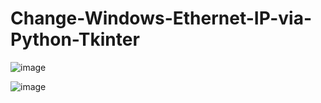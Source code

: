 # Change-Windows-Ethernet-IP-via-Python-Tkinter


![image](https://github.com/NavdeepD2/Change-Windows-Ethernet-IP-via-Python-Tkinter/assets/32217733/af7ac805-d625-4a30-a952-44727a25d869)


![image](https://github.com/NavdeepD2/Change-Windows-Ethernet-IP-via-Python-Tkinter/assets/32217733/2a753708-af81-48ec-9345-55c9789102fa)
